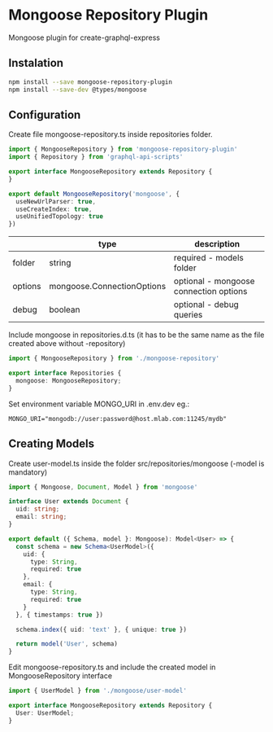 # Mongoose Repository Plugin

Mongoose plugin for create-graphql-express

## Instalation

```sh
npm install --save mongoose-repository-plugin
npm install --save-dev @types/mongoose
```

## Configuration

Create file mongoose-repository.ts inside repositories folder.

```ts
import { MongooseRepository } from 'mongoose-repository-plugin'
import { Repository } from 'graphql-api-scripts'

export interface MongooseRepository extends Repository {
}

export default MongooseRepository('mongoose', {
  useNewUrlParser: true,
  useCreateIndex: true,
  useUnifiedTopology: true
})
```

|         | type                       | description                            |
|---------|----------------------------|----------------------------------------|
| folder  | string                     | required - models folder               |
| options | mongoose.ConnectionOptions | optional - mongoose connection options |
| debug   | boolean                    | optional - debug queries               |

Include mongoose in repositories.d.ts (it has to be the same name as the file created above without -repository)

```ts
import { MongooseRepository } from './mongoose-repository'

export interface Repositories {
  mongoose: MongooseRepository;
}
```

Set environment variable MONGO_URI in .env.dev eg.:
```
MONGO_URI="mongodb://user:password@host.mlab.com:11245/mydb"
```

## Creating Models

  Create user-model.ts inside the folder src/repositories/mongoose (-model is mandatory)

```ts
import { Mongoose, Document, Model } from 'mongoose'

interface User extends Document {
  uid: string;
  email: string;
}

export default ({ Schema, model }: Mongoose): Model<User> => {
  const schema = new Schema<UserModel>({
    uid: {
      type: String,
      required: true
    },
    email: {
      type: String,
      required: true
    }
  }, { timestamps: true })

  schema.index({ uid: 'text' }, { unique: true })

  return model('User', schema)
}
```

Edit mongoose-repository.ts and include the created model in MongooseRepository interface

```ts
import { UserModel } from './mongoose/user-model'

export interface MongooseRepository extends Repository {
  User: UserModel;
}
```
